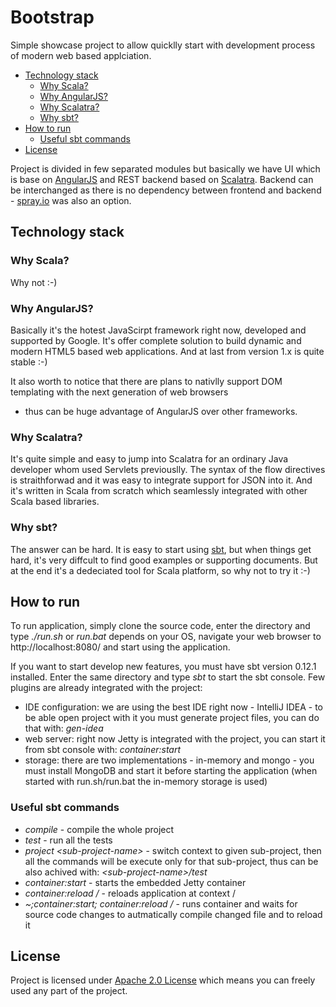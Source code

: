 # Bootstrap

Simple showcase project to allow quicklly start with development process of modern web based applciation.

* [Technology stack](#technology-stack)
    * [Why Scala?](#why-scala)
    * [Why AngularJS?](#why-angularjs)
    * [Why Scalatra?](#why-scalatra)
    * [Why sbt?](#why-sbt)
* [How to run](#how-to-run)
    * [Useful sbt commands](#useful-sbt-commands)
* [License](#license)

Project is divided in few separated modules but basically we have UI which is base on [AngularJS](http://angularjs.org/)
and REST backend based on [Scalatra](http://www.scalatra.org/).
Backend can be interchanged as there is no dependency between frontend and backend - [spray.io](http://spray.io/) was also an option.

## Technology stack

### Why Scala?

Why not :-)

### Why AngularJS?

Basically it's the hotest JavaScirpt framework right now, developed and supported by Google.
It's offer complete solution to build dynamic and modern HTML5 based web applications.
And at last from version 1.x is quite stable :-)

It also worth to notice that there are plans to nativlly support DOM templating with the next generation of web browsers
- thus can be huge advantage of AngularJS over other frameworks.

### Why Scalatra?

It's quite simple and easy to jump into Scalatra for an ordinary Java developer whom used Servlets previouslly.
The syntax of the flow directives is straithforwad and it was easy to integrate support for JSON into it.
And it's written in Scala from scratch which seamlessly integrated with other Scala based libraries.

### Why sbt?

The answer can be hard. It is easy to start using [sbt](http://www.scala-sbt.org/), but when things get hard, it's very diffcult to find good examples
or supporting documents. But at the end it's a dedeciated tool for Scala platform, so why not to try it :-)

## How to run

To run application, simply clone the source code, enter the directory and type _./run.sh_ or _run.bat_ depends on your OS,
navigate your web browser to http://localhost:8080/ and start using the application.

If you want to start develop new features, you must have sbt version 0.12.1 installed. Enter the same directory and type _sbt_
to start the sbt console. Few plugins are already integrated with the project:

* IDE configuration: we are using the best IDE right now - IntelliJ IDEA - to be able open project with it you must generate project files, you can do that with: _gen-idea_
* web server: right now Jetty is integrated with the project, you can start it from sbt console with: _container:start_
* storage: there are two implementations - in-memory and mongo - you must install MongoDB and start it before starting the application (when started with run.sh/run.bat the in-memory storage is used)

### Useful sbt commands
* _compile_ - compile the whole project
* _test_ - run all the tests
* _project &lt;sub-project-name&gt;_ - switch context to given sub-project, then all the commands will be execute only for that sub-project, thus can be also achived with: _&lt;sub-project-name&gt;/test_
* _container:start_ - starts the embedded Jetty container
* _container:reload /_ - reloads application at context /
* _~;container:start; container:reload /_ - runs container and waits for source code changes to autmatically compile changed file and to reload it

## License

Project is licensed under [Apache 2.0 License](http://www.apache.org/licenses/LICENSE-2.0.html) which means you can freely used any part of the project.
